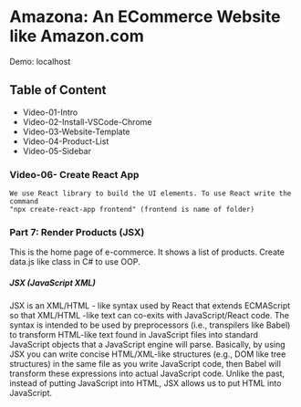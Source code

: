 # Amazona: An ECommerce Website like Amazon.com
Demo: localhost
## Table of Content

 - Video-01-Intro
 - Video-02-Install-VSCode-Chrome
 - Video-03-Website-Template
 - Video-04-Product-List
 - Video-05-Sidebar
 ### Video-06- Create React App
    We use React library to build the UI elements. To use React write the command 
    "npx create-react-app frontend" (frontend is name of folder)

### Part 7: Render Products (JSX)
This is the home page of e-commerce. It shows a list of products.
Create data.js like class in C# to use OOP.

##### JSX (JavaScript XML)
JSX is an XML/HTML - like syntax used by React that extends ECMAScript so that XML/HTML -like text can co-exits with JavaScript/React code. The syntax is intended to be used by preprocessors (i.e., transpilers like Babel) to transform HTML-like text found in JavaScript files into standard JavaScript objects that a JavaScript engine will parse.
Basically, by using JSX you can write concise HTML/XML-like structures (e.g., DOM like tree structures) in the same file as you write JavaScript code, then Babel will transform these expressions into actual JavaScript code. Unlike the past, instead of putting JavaScript into HTML, JSX allows us to put HTML into JavaScript.